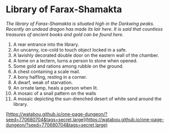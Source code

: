# Library of Farax-Shamakta

_The library of Farax-Shamakta is situated high in the Darkwing peaks. Recently an undead dragon has made its lair here. It is said that countless treasures of ancient books and gold can be found here._

1. A rear entrance into the library.
2. An uncanny, ice-cold to touch object locked in a safe.
3. A lavishly decorated double door on the eastern wall of the chamber.
4. A tome on a lectern, turns a person to stone when opened.
5. Some gold and rations among rubble on the ground.
6. A chest containing a scale mail.
7. A bony halfling, resting in a corner.
8. A dwarf, weak of starvation.
9. An ornate lamp, heals a person when lit.
10. A mosaic of a snail pattern on the walls
11. A mosaic depicting the sun-drenched desert of white sand around the library.

[https://watabou.github.io/one-page-dungeon/?seed=770680704&tags=secret,large](https://watabou.github.io/one-page-dungeon/?seed=770680704&tags=secret,large)
